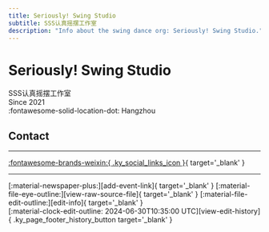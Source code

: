 ```yaml
---
title: Seriously! Swing Studio
subtitle: SSS认真摇摆工作室
description: "Info about the swing dance org: Seriously! Swing Studio."
---
```


# Seriously! Swing Studio

SSS认真摇摆工作室  
Since 2021  
:fontawesome-solid-location-dot: Hangzhou  


## Contact


---

 [:fontawesome-brands-weixin:{ .ky_social_links_icon }](# "SSS认真摇摆工作室"){ target='_blank' }

---

<div class="ky_page_footer" markdown>
<div class="ky_page_footer_trailing" markdown="span">
[:material-newspaper-plus:][add-event-link]{ target='_blank' }
[:material-file-eye-outline:][view-raw-source-file]{ target='_blank' }
[:material-file-edit-outline:][edit-info]{ target='_blank' }
</div>
<div class="ky_page_footer_leading" markdown="span">
[:material-clock-edit-outline: 2024-06-30T10:35:00 UTC][view-edit-history]{ .ky_page_footer_history_button target='_blank' }
</div>
</div>

[add-event-link]: https://github.com/swingdance/events/issues/new?assignees=&labels=add+event&projects=&template=02-add_entity.yml&title=%5Bcn%5D%20%3CName%3E&region=cn&province=Zhejiang&city=Hangzhou&org_id=seriously-swing-studio "Add Event"
[view-raw-source-file]: https://github.com/swingdance/orgs/blob/main/cn/seriously-swing-studio.json "View Raw Source File"
[edit-info]: https://github.com/swingdance/orgs/issues/new?assignees=&labels=update+org&projects=&template=03-update_entity.yml&title=%5Bcn%5D%20Seriously%21%20Swing%20Studio&region=cn&id=seriously-swing-studio&name=Seriously%21%20Swing%20Studio "Edit Info"

[view-edit-history]: https://github.com/swingdance/orgs/commits/main/cn/seriously-swing-studio.json "View Edit History"
